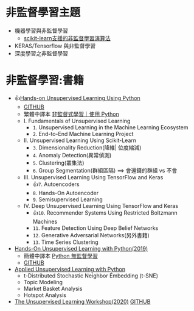 # 非監督學習主題
- 機器學習與非監督學習
  - [scikit-learn支援的非監督學習演算法](scikit-learn支援的非監督學習演算法.md)
- KERAS/Tensorflow 與非監督學習
- 深度學習之非監督學習

# 非監督學習:書籍
- 👍[Hands-on Unsupervised Learning Using Python](https://www.oreilly.com/library/view/hands-on-unsupervised-learning/9781492035633/) 
  - [GITHUB](https://github.com/aapatel09/handson-unsupervised-learning)
  - 繁體中譯本 [非監督式學習｜使用 Python](https://www.tenlong.com.tw/products/9789865024062?list_name=srh)
  - I. Fundamentals of Unsupervised Learning
    - `1`. Unsupervised Learning in the Machine Learning Ecosystem
    - `2`. End-to-End Machine Learning Project
  - II. Unsupervised Learning Using Scikit-Learn
    - `3`. Dimensionality Reduction(降維| 位度縮減)
    - `4`. Anomaly Detection(異常偵測)
    - `5`. Clustering(叢集法)
    - `6`. Group Segmentation(群組區隔) ==> 會還錢的群組 vs 不會
  - III. Unsupervised Learning Using TensorFlow and Keras
    - 👍`7`. Autoencoders
    - `8`. Hands-On Autoencoder
    - `9`. Semisupervised Learning
  - IV. Deep Unsupervised Learning Using TensorFlow and Keras
    - 👍`10`. Recommender Systems Using Restricted Boltzmann Machines
    - `11`. Feature Detection Using Deep Belief Networks
    - `12`. Generative Adversarial Networks(另外書籍)
    - `13`. Time Series Clustering
- [Hands-On Unsupervised Learning with Python(2019)](https://www.packtpub.com/product/hands-on-unsupervised-learning-with-python/9781789348279)
  - 簡體中譯本 [Python 無監督學習](https://www.tenlong.com.tw/products/9787115540720?list_name=srh)
  - [GITHUB](https://github.com/PacktPublishing/Hands-on-Unsupervised-Learning-with-Python)
- [Applied Unsupervised Learning with Python](https://www.packtpub.com/product/applied-unsupervised-learning-with-python/9781789952292)
  - t-Distributed Stochastic Neighbor Embedding (t-SNE)
  - Topic Modeling
  - Market Basket Analysis
  - Hotspot Analysis 
- [The Unsupervised Learning Workshop(2020)](https://www.packtpub.com/product/the-unsupervised-learning-workshop/9781800200708) [GITHUB](https://github.com/PacktWorkshops/The-Unsupervised-Learning-Workshop)
